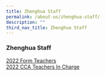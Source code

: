 ```yaml
---
title: Zhenghua Staff
permalink: /about-us/zhenghua-staff/
description: ""
third_nav_title: Zhenghua Staff
---
```


### Zhenghua Staff

[2022 Form Teachers]() <br>
[2022 CCA Teachers In Charge]()